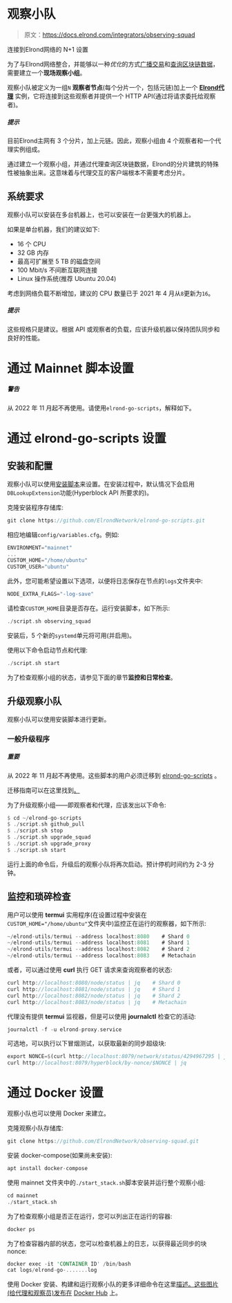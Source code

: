 # 观察小队

> 原文：<https://docs.elrond.com/integrators/observing-squad>

 连接到Elrond网络的 N+1 设置

为了与Elrond网络整合，并能够以一种*优化*的方式[广播交易](/integrators/creating-transactions)和[查询区块链数据](/integrators/querying-the-blockchain)，需要建立一个**现场观察小组**。

观察小队被定义为一组`N` **观察者节点**(每个分片一个，包括元链)加上一个 [**Elrond代理**](/sdk-and-tools/proxy) 实例，它将连接到这些观察者并提供一个 HTTP API(通过将请求委托给观察者)。

##### 提示

目前Elrond主网有 3 个分片，加上元链。因此，观察小组由 4 个观察者和一个代理实例组成。

通过建立一个观察小组，并通过代理查询区块链数据，Elrond的分片建筑的特殊性被抽象出来。这意味着与代理交互的客户端根本不需要考虑分片。

## **系统要求**

观察小队可以安装在多台机器上，也可以安装在一台更强大的机器上。

如果是单台机器，我们的建议如下:

*   16 个 CPU
*   32 GB 内存
*   最高可扩展至 5 TB 的磁盘空间
*   100 Mbit/s 不间断互联网连接
*   Linux 操作系统(推荐 Ubuntu 20.04)

考虑到网络负载不断增加，建议的 CPU 数量已于 2021 年 4 月从`8`更新为`16`。

##### 提示

这些规格只是建议。根据 API 或观察者的负载，应该升级机器以保持团队同步和良好的性能。

# **通过 Mainnet 脚本设置**

##### 警告

从 2022 年 11 月起不再使用。请使用`elrond-go-scripts`，解释如下。

# **通过 elrond-go-scripts 设置**

## **安装和配置**

观察小队可以使用[安装脚本](/validators/elrond-go-scripts/config-scripts/)来设置。在安装过程中，默认情况下会启用`DBLookupExtension`功能(Hyperblock API 所要求的)。

克隆安装程序存储库:

```rust
git clone https://github.com/ElrondNetwork/elrond-go-scripts.git 
```

相应地编辑`config/variables.cfg`。例如:

```rust
ENVIRONMENT="mainnet"
...
CUSTOM_HOME="/home/ubuntu"
CUSTOM_USER="ubuntu" 
```

此外，您可能希望设置以下选项，以便将日志保存在节点的`logs`文件夹中:

```rust
NODE_EXTRA_FLAGS="-log-save" 
```

请检查`CUSTOM_HOME`目录是否存在。运行安装脚本，如下所示:

```rust
./script.sh observing_squad 
```

安装后，5 个新的`systemd`单元将可用(并启用)。

使用以下命令启动节点和代理:

```rust
./script.sh start 
```

为了检查观察小组的状态，请参见下面的章节**监控和日常检查**。

## **升级观察小队**

观察小队可以使用安装脚本进行更新。

### **一般升级程序**

##### 重要

从 2022 年 11 月起不再使用。这些脚本的用户必须迁移到 [elrond-go-scripts](/validators/elrond-go-scripts/config-scripts/) 。

迁移指南可以在这里找到[。](/validators/elrond-go-scripts/install-update/#migration-from-old-scripts)

为了升级观察小组——即观察者和代理，应该发出以下命令:

```rust
$ cd ~/elrond-go-scripts
$ ./script.sh github_pull
$ ./script.sh stop
$ ./script.sh upgrade_squad
$ ./script.sh upgrade_proxy
$ ./script.sh start 
```

运行上面的命令后，升级后的观察小队将再次启动。预计停机时间约为 2-3 分钟。

## **监控和琐碎检查**

用户可以使用 **termui** 实用程序(在设置过程中安装在`CUSTOM_HOME="/home/ubuntu"`文件夹中)监控正在运行的观察器，如下所示:

```rust
~/elrond-utils/termui --address localhost:8080    # Shard 0
~/elrond-utils/termui --address localhost:8081    # Shard 1
~/elrond-utils/termui --address localhost:8082    # Shard 2
~/elrond-utils/termui --address localhost:8083    # Metachain 
```

或者，可以通过使用 **curl** 执行 GET 请求来查询观察者的状态:

```rust
curl http://localhost:8080/node/status | jq    # Shard 0
curl http://localhost:8081/node/status | jq    # Shard 1
curl http://localhost:8082/node/status | jq    # Shard 2
curl http://localhost:8083/node/status | jq    # Metachain 
```

代理没有提供 **termui** 监视器，但是可以使用 **journalctl** 检查它的活动:

```rust
journalctl -f -u elrond-proxy.service 
```

可选地，可以执行以下冒烟测试，以获取最新的同步超级块:

```rust
export NONCE=$(curl http://localhost:8079/network/status/4294967295 | jq '.data["status"]["erd_highest_final_nonce"]')
curl http://localhost:8079/hyperblock/by-nonce/$NONCE | jq 
```

# **通过 Docker** 设置

观察小队也可以使用 Docker 来建立。

克隆观察小队存储库:

```rust
git clone https://github.com/ElrondNetwork/observing-squad.git 
```

安装 docker-compose(如果尚未安装):

```rust
apt install docker-compose 
```

使用 mainnet 文件夹中的`./start_stack.sh`脚本安装并运行整个观察小组:

```rust
cd mainnet
./start_stack.sh 
```

为了检查观察小组是否正在运行，您可以列出正在运行的容器:

```rust
docker ps 
```

为了检查容器内部的状态，您可以检查机器上的日志，以获得最近同步的块 nonce:

```rust
docker exec -it 'CONTAINER ID' /bin/bash
cat logs/elrond-go-.......log 
```

使用 Docker 安装、构建和运行观察小队的更多详细命令在这里[描述。这些图片(给代理和观察员)发布在](https://github.com/ElrondNetwork/observing-squad) [Docker Hub](https://hub.docker.com/u/elrondnetwork) 上。
